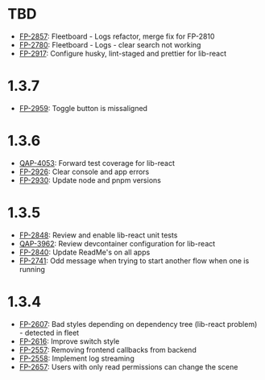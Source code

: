 # TBD

- [FP-2857](https://movai.atlassian.net/browse/FP-2857): Fleetboard - Logs refactor, merge fix for FP-2810
- [FP-2780](https://movai.atlassian.net/browse/FP-2780): Fleetboard - Logs - clear search not working
- [FP-2917](https://movai.atlassian.net/browse/FP-2917): Configure husky, lint-staged and prettier for lib-react

# 1.3.7

- [FP-2959](https://movai.atlassian.net/browse/FP-2959): Toggle button is missaligned

# 1.3.6

- [QAP-4053](https://movai.atlassian.net/browse/QAP-4053): Forward test coverage for lib-react
- [FP-2926](https://movai.atlassian.net/browse/FP-2926): Clear console and app errors
- [FP-2930](https://movai.atlassian.net/browse/FP-2930): Update node and pnpm versions

# 1.3.5

- [FP-2848](https://movai.atlassian.net/browse/FP-2848): Review and enable lib-react unit tests
- [QAP-3962](https://movai.atlassian.net/browse/QAP-3962): Review devcontainer configuration for lib-react
- [FP-2840](https://movai.atlassian.net/browse/FP-2840): Update ReadMe's on all apps
- [FP-2741](https://movai.atlassian.net/browse/FP-2741): Odd message when trying to start another flow when one is running

# 1.3.4

- [FP-2607](https://movai.atlassian.net/browse/FP-2607): Bad styles depending on dependency tree (lib-react problem) - detected in fleet
- [FP-2616](https://movai.atlassian.net/browse/FP-2607): Improve switch style
- [FP-2557](https://movai.atlassian.net/browse/FP-2557): Removing frontend callbacks from backend
- [FP-2558](https://movai.atlassian.net/browse/FP-2558): Implement log streaming
- [FP-2657](https://movai.atlassian.net/browse/FP-2657): Users with only read permissions can change the scene
